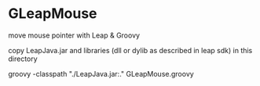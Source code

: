GLeapMouse
==========

move mouse pointer with Leap &amp; Groovy

copy LeapJava.jar and libraries (dll or dylib as described in leap sdk) in this directory

groovy  -classpath "./LeapJava.jar:." GLeapMouse.groovy